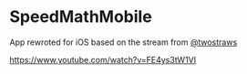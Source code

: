 # SpeedMathMobile

App rewroted for iOS based on the stream from [@twostraws](http://github.com/twostraws)

https://www.youtube.com/watch?v=FE4ys3tW1VI
